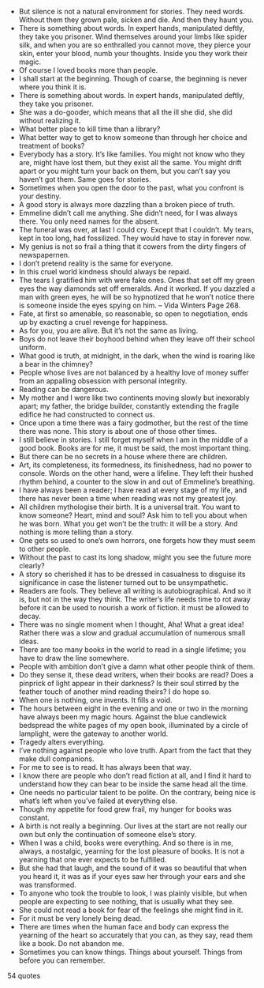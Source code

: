  - But silence is not a natural environment for stories. They need words. Without them they grown pale, sicken and die. And then they haunt you.
 - There is something about words. In expert hands, manipulated deftly, they take you prisoner. Wind themselves around your limbs like spider silk, and when you are so enthralled you cannot move, they pierce your skin, enter your blood, numb your thoughts. Inside you they work their magic.
 - Of course I loved books more than people.
 - I shall start at the beginning. Though of coarse, the beginning is never where you think it is.
 - There is something about words. In expert hands, manipulated deftly, they take you prisoner.
 - She was a do-gooder, which means that all the ill she did, she did without realizing it.
 - What better place to kill time than a library?
 - What better way to get to know someone than through her choice and treatment of books?
 - Everybody has a story. It’s like families. You might not know who they are, might have lost them, but they exist all the same. You might drift apart or you might turn your back on them, but you can’t say you haven’t got them. Same goes for stories.
 - Sometimes when you open the door to the past, what you confront is your destiny.
 - A good story is always more dazzling than a broken piece of truth.
 - Emmeline didn’t call me anything. She didn’t need, for I was always there. You only need names for the absent.
 - The funeral was over, at last I could cry. Except that I couldn’t. My tears, kept in too long, had fossilized. They would have to stay in forever now.
 - My genius is not so frail a thing that it cowers from the dirty fingers of newspapernen.
 - I don’t pretend reality is the same for everyone.
 - In this cruel world kindness should always be repaid.
 - The tears I gratified him with were fake ones. Ones that set off my green eyes the way diamonds set off emeralds. And it worked. If you dazzled a man with green eyes, he will be so hypnotized that he won’t notice there is someone inside the eyes spying on him. – Vida Winters Page 268.
 - Fate, at first so amenable, so reasonable, so open to negotiation, ends up by exacting a cruel revenge for happiness.
 - As for you, you are alive. But it’s not the same as living.
 - Boys do not leave their boyhood behind when they leave off their school uniform.
 - What good is truth, at midnight, in the dark, when the wind is roaring like a bear in the chimney?
 - People whose lives are not balanced by a healthy love of money suffer from an appalling obsession with personal integrity.
 - Reading can be dangerous.
 - My mother and I were like two continents moving slowly but inexorably apart; my father, the bridge builder, constantly extending the fragile edifice he had constructed to connect us.
 - Once upon a time there was a fairy godmother, but the rest of the time there was none. This story is about one of those other times.
 - I still believe in stories. I still forget myself when I am in the middle of a good book. Books are for me, it must be said, the most important thing.
 - But there can be no secrets in a house where there are children.
 - Art, its completeness, its formedness, its finishedness, had no power to console. Words on the other hand, were a lifeline. They left their hushed rhythm behind, a counter to the slow in and out of Emmeline’s breathing.
 - I have always been a reader; I have read at every stage of my life, and there has never been a time when reading was not my greatest joy.
 - All children mythologise their birth. It is a universal trait. You want to know someone? Heart, mind and soul? Ask him to tell you about when he was born. What you get won’t be the truth: it will be a story. And nothing is more telling than a story.
 - One gets so used to one’s own horrors, one forgets how they must seem to other people.
 - Without the past to cast its long shadow, might you see the future more clearly?
 - A story so cherished it has to be dressed in casualness to disguise its significance in case the listener turned out to be unsympathetic.
 - Readers are fools. They believe all writing is autobiographical. And so it is, but not in the way they think. The writer’s life needs time to rot away before it can be used to nourish a work of fiction. it must be allowed to decay.
 - There was no single moment when I thought, Aha! What a great idea! Rather there was a slow and gradual accumulation of numerous small ideas.
 - There are too many books in the world to read in a single lifetime; you have to draw the line somewhere.
 - People with ambition don’t give a damn what other people think of them.
 - Do they sense it, these dead writers, when their books are read? Does a pinprick of light appear in their darkness? Is their soul stirred by the feather touch of another mind reading theirs? I do hope so.
 - When one is nothing, one invents. It fills a void.
 - The hours between eight in the evening and one or two in the morning have always been my magic hours. Against the blue candlewick bedspread the white pages of my open book, illuminated by a circle of lamplight, were the gateway to another world.
 - Tragedy alters everything.
 - I’ve nothing against people who love truth. Apart from the fact that they make dull companions.
 - For me to see is to read. It has always been that way.
 - I know there are people who don’t read fiction at all, and I find it hard to understand how they can bear to be inside the same head all the time.
 - One needs no particular talent to be polite. On the contrary, being nice is what’s left when you’ve failed at everything else.
 - Though my appetite for food grew frail, my hunger for books was constant.
 - A birth is not really a beginning. Our lives at the start are not really our own but only the continuation of someone else’s story.
 - When I was a child, books were everything. And so there is in me, always, a nostalgic, yearning for the lost pleasure of books. It is not a yearning that one ever expects to be fulfilled.
 - But she had that laugh, and the sound of it was so beautiful that when you heard it, it was as if your eyes saw her through your ears and she was transformed.
 - To anyone who took the trouble to look, I was plainly visible, but when people are expecting to see nothing, that is usually what they see.
 - She could not read a book for fear of the feelings she might find in it.
 - For it must be very lonely being dead.
 - There are times when the human face and body can express the yearning of the heart so accurately that you can, as they say, read them like a book. Do not abandon me.
 - Sometimes you can know things. Things about yourself. Things from before you can remember.

54 quotes